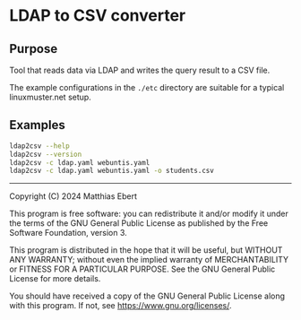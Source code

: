 # LDAP to CSV converter

## Purpose

Tool that reads data via LDAP and writes the query result to a CSV file.

The example configurations in the `./etc` directory are suitable for a typical linuxmuster.net setup.


## Examples

``` bash
ldap2csv --help
ldap2csv --version
ldap2csv -c ldap.yaml webuntis.yaml
ldap2csv -c ldap.yaml webuntis.yaml -o students.csv
```


---

Copyright (C) 2024 Matthias Ebert
 
This program is free software: you can redistribute it and/or modify it under
the terms of the GNU General Public License as published by the Free Software
Foundation, version 3.
 
This program is distributed in the hope that it will be useful, but WITHOUT
ANY WARRANTY; without even the implied warranty of MERCHANTABILITY or FITNESS
FOR A PARTICULAR PURPOSE. See the GNU General Public License for more details.
 
You should have received a copy of the GNU General Public License along with
this program. If not, see <https://www.gnu.org/licenses/>.
